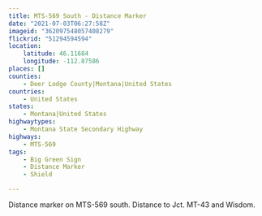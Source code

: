 ```yaml
---
title: MTS-569 South - Distance Marker
date: "2021-07-03T06:27:58Z"
imageid: "362097548057408279"
flickrid: "51294594594"
location:
    latitude: 46.11684
    longitude: -112.87586
places: []
counties:
    - Deer Lodge County|Montana|United States
countries:
    - United States
states:
    - Montana|United States
highwaytypes:
    - Montana State Secondary Highway
highways:
    - MTS-569
tags:
    - Big Green Sign
    - Distance Marker
    - Shield

---
```

Distance marker on MTS-569 south.  Distance to Jct. MT-43 and Wisdom.